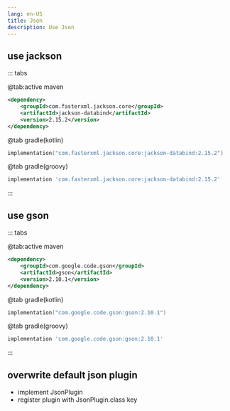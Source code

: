 ```yaml
---
lang: en-US
title: Json
description: Use Json
---
```


## use jackson

::: tabs

@tab:active maven

```xml
<dependency>
    <groupId>com.fasterxml.jackson.core</groupId>
    <artifactId>jackson-databind</artifactId>
    <version>2.15.2</version>
</dependency>
```

@tab gradle(kotlin)

```kotlin
implementation("com.fasterxml.jackson.core:jackson-databind:2.15.2")
```

@tab gradle(groovy)

```groovy
implementation 'com.fasterxml.jackson.core:jackson-databind:2.15.2'
```

:::

## use gson

::: tabs

@tab:active maven

```xml
<dependency>
    <groupId>com.google.code.gson</groupId>
    <artifactId>gson</artifactId>
    <version>2.10.1</version>
</dependency>
```

@tab gradle(kotlin)

```kotlin
implementation("com.google.code.gson:gson:2.10.1")
```

@tab gradle(groovy)

```groovy
implementation 'com.google.code.gson:gson:2.10.1'
```

:::

## overwrite default json plugin

- implement JsonPlugin
- register plugin with JsonPlugin.class key
